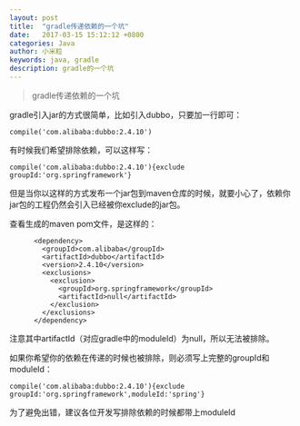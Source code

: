 ```yaml
---
layout: post
title:  "gradle传递依赖的一个坑"
date:   2017-03-15 15:12:12 +0800
categories: Java
author: 小米粒
keywords: java, gradle
description: gradle的一个坑
---
```


> gradle传递依赖的一个坑

gradle引入jar的方式很简单，比如引入dubbo，只要加一行即可：

```java:n
compile('com.alibaba:dubbo:2.4.10')
```
有时候我们希望排除依赖，可以这样写：

```java:n
compile('com.alibaba:dubbo:2.4.10'){exclude groupId:'org.springframework'}
```
但是当你以这样的方式发布一个jar包到maven仓库的时候，就要小心了，依赖你jar包的工程仍然会引入已经被你exclude的jar包。

查看生成的maven pom文件，是这样的：

```java:n
      <dependency>
        <groupId>com.alibaba</groupId>
        <artifactId>dubbo</artifactId>
        <version>2.4.10</version>
        <exclusions>
          <exclusion>
            <groupId>org.springframework</groupId>
            <artifactId>null</artifactId>
          </exclusion>
        </exclusions>
      </dependency>
```
注意其中artifactId（对应gradle中的moduleId）为null，所以无法被排除。


如果你希望你的依赖在传递的时候也被排除，则必须写上完整的groupId和moduleId：

```java:n
compile('com.alibaba:dubbo:2.4.10'){exclude groupId:'org.springframework',moduleId:'spring'}
```

为了避免出错，建议各位开发写排除依赖的时候都带上moduleId

